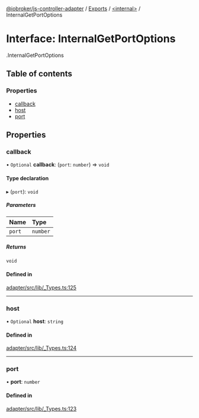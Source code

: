 [@iobroker/js-controller-adapter](../README.md) / [Exports](../modules.md) / [<internal\>](../modules/internal_.md) / InternalGetPortOptions

# Interface: InternalGetPortOptions

[<internal>](../modules/internal_.md).InternalGetPortOptions

## Table of contents

### Properties

- [callback](internal_.InternalGetPortOptions.md#callback)
- [host](internal_.InternalGetPortOptions.md#host)
- [port](internal_.InternalGetPortOptions.md#port)

## Properties

### callback

• `Optional` **callback**: (`port`: `number`) => `void`

#### Type declaration

▸ (`port`): `void`

##### Parameters

| Name | Type |
| :------ | :------ |
| `port` | `number` |

##### Returns

`void`

#### Defined in

[adapter/src/lib/_Types.ts:125](https://github.com/ioBroker/ioBroker.js-controller/blob/da5874cc/packages/adapter/src/lib/_Types.ts#L125)

___

### host

• `Optional` **host**: `string`

#### Defined in

[adapter/src/lib/_Types.ts:124](https://github.com/ioBroker/ioBroker.js-controller/blob/da5874cc/packages/adapter/src/lib/_Types.ts#L124)

___

### port

• **port**: `number`

#### Defined in

[adapter/src/lib/_Types.ts:123](https://github.com/ioBroker/ioBroker.js-controller/blob/da5874cc/packages/adapter/src/lib/_Types.ts#L123)
